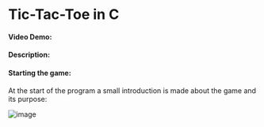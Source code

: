 # Tic-Tac-Toe in C
#### Video Demo:  <URL HERE>
#### Description: 
  
  
  
#### Starting the game:
At the start of the program a small introduction is made about the game and its purpose:

![image](https://user-images.githubusercontent.com/59999571/168447769-0d0475ad-a84c-4750-89f0-f0afaeabd890.png)
